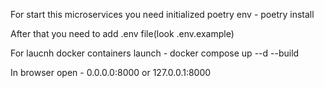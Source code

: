 For start this microservices you need initialized poetry env - poetry install

After that you need to add .env file(look .env.example)

For laucnh docker containers launch - docker compose up --d --build

In browser open - 0.0.0.0:8000 or 127.0.0.1:8000
